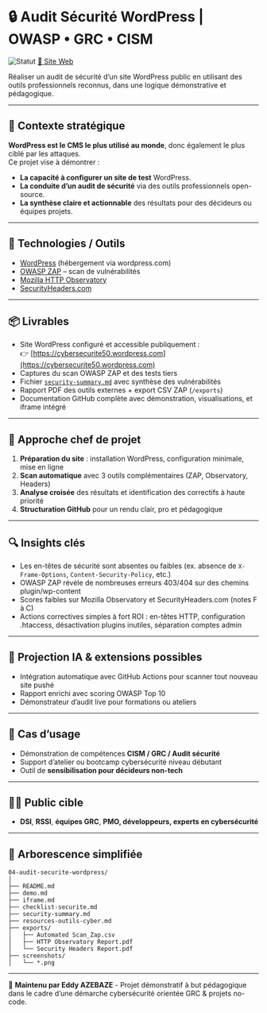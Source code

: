 # 🔒 Audit Sécurité WordPress | OWASP • GRC • CISM

![Statut](https://img.shields.io/badge/statut-finalisé-brightgreen) [🔗 Site Web](https://cybersecurite50.wordpress.com)

Réaliser un audit de sécurité d’un site WordPress public en utilisant des outils professionnels reconnus, dans une logique démonstrative et pédagogique.

---

## 📌 Contexte stratégique

**WordPress est le CMS le plus utilisé au monde**, donc également le plus ciblé par les attaques.  
Ce projet vise à démontrer :

- **La capacité à configurer un site de test** WordPress.  
- **La conduite d’un audit de sécurité** via des outils professionnels open-source.  
- **La synthèse claire et actionnable** des résultats pour des décideurs ou équipes projets.

---

## 🧠 Technologies / Outils

- [WordPress](https://wordpress.com/) (hébergement via wordpress.com)  
- [OWASP ZAP](https://www.zaproxy.org/) – scan de vulnérabilités  
- [Mozilla HTTP Observatory](https://observatory.mozilla.org/)  
- [SecurityHeaders.com](https://securityheaders.com/)

---

## 📦 Livrables

- Site WordPress configuré et accessible publiquement :  
  👉 [https://cybersecurite50.wordpress.com](https://cybersecurite50.wordpress.com)  
- Captures du scan OWASP ZAP et des tests tiers  
- Fichier [`security-summary.md`](./security-summary.md) avec synthèse des vulnérabilités  
- Rapport PDF des outils externes + export CSV ZAP (`/exports`)  
- Documentation GitHub complète avec démonstration, visualisations, et iframe intégré

---

## 🧭 Approche chef de projet

1. **Préparation du site** : installation WordPress, configuration minimale, mise en ligne  
2. **Scan automatique** avec 3 outils complémentaires (ZAP, Observatory, Headers)  
3. **Analyse croisée** des résultats et identification des correctifs à haute priorité  
4. **Structuration GitHub** pour un rendu clair, pro et pédagogique

---

## 🔍 Insights clés

- Les en-têtes de sécurité sont absentes ou faibles (ex. absence de `X-Frame-Options`, `Content-Security-Policy`, etc.)  
- OWASP ZAP révèle de nombreuses erreurs 403/404 sur des chemins plugin/wp-content  
- Scores faibles sur Mozilla Observatory et SecurityHeaders.com (notes F à C)  
- Actions correctives simples à fort ROI : en-têtes HTTP, configuration .htaccess, désactivation plugins inutiles, séparation comptes admin

---

## 🤖 Projection IA & extensions possibles

- Intégration automatique avec GitHub Actions pour scanner tout nouveau site pushé  
- Rapport enrichi avec scoring OWASP Top 10  
- Démonstrateur d’audit live pour formations ou ateliers

---

## 🎯 Cas d’usage

- Démonstration de compétences **CISM / GRC / Audit sécurité**  
- Support d’atelier ou bootcamp cybersécurité niveau débutant  
- Outil de **sensibilisation pour décideurs non-tech**

---

## 🧑‍💼 Public cible

- **DSI**, **RSSI**, **équipes GRC**, **PMO, développeurs, experts en cybersécurité**

---

## 📂 Arborescence simplifiée

```
04-audit-securite-wordpress/
│
├── README.md
├── demo.md
├── iframe.md
├── checklist-securite.md
├── security-summary.md
├── resources-outils-cyber.md
├── exports/
│   ├── Automated Scan_Zap.csv
│   ├── HTTP Observatory Report.pdf
│   └── Security Headers Report.pdf
├── screenshots/
│   └── *.png
```

---

📣 **Maintenu par Eddy AZEBAZE** - Projet démonstratif à but pédagogique dans le cadre d’une démarche cybersécurité orientée GRC & projets no-code.
